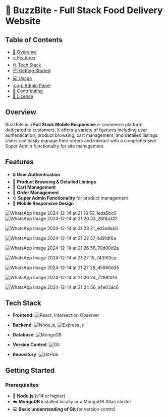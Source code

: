 # :pizza: BuzzBite - Full Stack Food Delivery Website

## Table of Contents
- [:page_with_curl: Overview](#overview)
- [:star: Features](#features)
- [:gear: Tech Stack](#tech-stack)
- [:package: Getting Started](#getting-started)
- [:computer: Usage](#usage)
- [:cog: Admin Panel](#admin-panel)
- [:busts_in_silhouette: Contributing](#contributing)
- [:page_facing_up: License](#license)

## Overview
BuzzBite is a **Full Stack Mobile Responsive** e-commerce platform dedicated to customers. It offers a variety of features including user authentication, product browsing, cart management, and detailed listings. Users can easily manage their orders and interact with a comprehensive Super Admin functionality for site management.

## Features
- :lock: **User Authentication**
- :hamburger: **Product Browsing & Detailed Listings**
- :shopping_cart: **Cart Management**
- :receipt: **Order Management**
- :gear: **Super Admin Functionality** for product management
- :iphone: **Mobile Responsive Design**



![WhatsApp Image 2024-12-14 at 21 18 53_1eda5bc0](https://github.com/user-attachments/assets/8b42e90a-e06d-402c-aca4-3ca631c939bf)
![WhatsApp Image 2024-12-14 at 21 20 53_20f8a32f](https://github.com/user-attachments/assets/eef99e43-24fb-4489-b0c0-6da55369bc75)



![WhatsApp Image 2024-12-14 at 21 23 21_ed3e8ab0](https://github.com/user-attachments/assets/d44862b9-4fb8-4f98-8788-25ca1f757bd1)



![WhatsApp Image 2024-12-14 at 21 22 57_4d91df6a](https://github.com/user-attachments/assets/afc0d0f5-c0df-4d80-9e18-0d3b53f6145f)


![WhatsApp Image 2024-12-14 at 21 26 56_70d00d2a](https://github.com/user-attachments/assets/f329526b-4ca2-46b2-a38a-85380764d17d)





![WhatsApp Image 2024-12-14 at 21 27 15_743f63ca](https://github.com/user-attachments/assets/1f530b3b-8daf-4612-a236-e5440f84a2c4)





![WhatsApp Image 2024-12-14 at 21 27 28_d5960d35](https://github.com/user-attachments/assets/58952805-c37b-4046-a3e1-797807ee2be0)




![WhatsApp Image 2024-12-14 at 21 26 24_7288fd1d](https://github.com/user-attachments/assets/7bc8570e-0ba1-463d-b52f-212345995106)







![WhatsApp Image 2024-12-14 at 21 24 56_a4e03ac6](https://github.com/user-attachments/assets/970c62d1-1f04-46d2-b8b8-caa83284d6b1)


## Tech Stack
- **Frontend**: 
  ![React](https://img.shields.io/badge/React-61DAFB?style=for-the-badge&logo=react&logoColor=black), Intersection Observer

- **Backend**: 
  ![Node.js](https://img.shields.io/badge/Node.js-339933?style=for-the-badge&logo=nodedotjs&logoColor=white), 
  ![Express.js](https://img.shields.io/badge/Express.js-000000?style=for-the-badge&logo=express&logoColor=white)

- **Database**: 
  ![MongoDB](https://img.shields.io/badge/MongoDB-47A248?style=for-the-badge&logo=mongodb&logoColor=white)

- **Version Control**: 
  ![Git](https://img.shields.io/badge/Git-F05032?style=for-the-badge&logo=git&logoColor=white)

- **Repository**: 
  ![GitHub](https://img.shields.io/badge/GitHub-181717?style=for-the-badge&logo=github&logoColor=white)

## Getting Started

### Prerequisites
- :page_with_curl: **Node.js** (v14 or higher)
- :cloud: **MongoDB** installed locally or a MongoDB Atlas cluster
- :computer: **Basic understanding of Git** for version control





